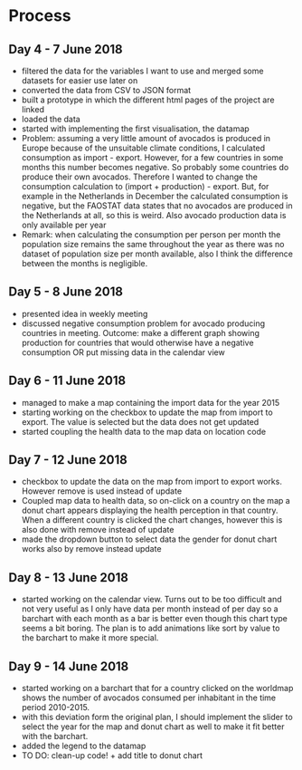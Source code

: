 # Process

## Day 4 - 7 June 2018

- filtered the data for the variables I want to use and merged some datasets for easier use later on
- converted the data from CSV to JSON format
- built a prototype in which the different html pages of the project are linked
- loaded the data
- started with implementing the first visualisation, the datamap
- Problem: assuming a very little amount of avocados is produced in Europe because of the unsuitable climate conditions, I calculated consumption as import - export. However, for a few countries in some months this number becomes negative. So probably some countries do produce their own avocados. Therefore I wanted to change the consumption calculation to (import + production) - export. But, for example in the Netherlands in December the calculated consumption is negative, but the FAOSTAT data states that no avocados are produced in the Netherlands at all, so this is weird. Also avocado production data is only available per year
- Remark: when calculating the consumption per person per month the population size remains the same throughout the year as there was no dataset of population size per month available, also I think the difference between the months is negligible.

## Day 5 - 8 June 2018

- presented idea in weekly meeting
- discussed negative consumption problem for avocado producing countries in meeting. Outcome: make a different graph showing production for countries that would otherwise have a negative consumption OR put missing data in the calendar view

## Day 6 - 11 June 2018

- managed to make a map containing the import data for the year 2015
- starting working on the checkbox to update the map from import to export. The value is selected but the data does not get updated
- started coupling the health data to the map data on location code

## Day 7 - 12 June 2018

- checkbox to update the data on the map from import to export works. However remove is used instead of update
- Coupled map data to health data, so on-click on a country on the map a donut chart appears displaying the health perception in that country. When a different country is clicked the chart changes, however this is also done with remove instead of update
- made the dropdown button to select data the gender for donut chart works also by remove instead update

## Day 8 - 13 June 2018

- started working on the calendar view. Turns out to be too difficult and not very useful as I only have data per month instead of per day so a barchart with each month as a bar is better even though this chart type seems a bit boring. The plan is to add animations like sort by value to the barchart to make it more special.

## Day 9 - 14 June 2018

- started working on a barchart that for a country clicked on the worldmap shows the number of avocados consumed per inhabitant in the time period 2010-2015.
- with this deviation form the original plan, I should implement the slider to select the year for the map and donut chart as well to make it fit better with the barchart.
- added the legend to the datamap
- TO DO: clean-up code! + add title to donut chart
